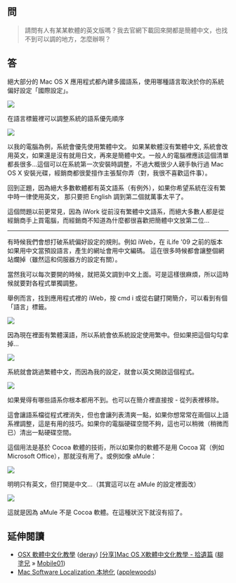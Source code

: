 ## 問

> 請問有人有某某軟體的英文版嗎？我去官網下載回來開都是簡體中文，也找不到可以調的地方，怎麼辦啊？


## 答

絕大部分的 Mac OS X 應用程式都內建多國語系，使用哪種語言取決於你的系統偏好設定「國際設定」。

<p><a href="https://picasaweb.google.com/lh/photo/5J6voqqLQuQj7Nf8d3JUydMTjNZETYmyPJy0liipFm0?feat=embedwebsite"><img src="https://lh5.googleusercontent.com/-XU1g5dfKxh8/SfrCYgJ4-CI/AAAAAAAAAzM/4RsnC3hpftc/s640/1.png" /></a></p>

在語言標籤裡可以調整系統的語系優先順序

<p><a href="https://picasaweb.google.com/lh/photo/vPXqlotWlOYcOZlzIFeEhdMTjNZETYmyPJy0liipFm0?feat=embedwebsite"><img src="https://lh4.googleusercontent.com/-Gil2RkRQF6c/SfrCb4xmvEI/AAAAAAAAAzQ/ajNmXYslDNY/s640/2.png" /></a></p>

以我的電腦為例，系統會優先使用繁體中文。 如果某軟體沒有繁體中文, 系統會改用英文，如果還是沒有就用日文，再來是簡體中文。一般人的電腦裡應該這個清單都長很多…這個可以在系統第一次安裝時調整，不過大概很少人親手執行過 Mac OS X 安裝光碟，經銷商都很愛擅作主張幫你弄（對，我很不喜歡這件事）。

回到正題，因為絕大多數軟體都有英文語系（有例外），如果你希望系統在沒有繁中時一律使用英文， 那只要把 English 調到第二個就萬事太平了。

這個問題以前更常見，因為 iWork 從前沒有繁體中文語系，而絕大多數人都是從經銷商手上買電腦，而經銷商不知道為什麼都很喜歡把簡體中文放第二位…

------

有時候我們會想打破系統偏好設定的規則。例如 iWeb，在 iLife '09 之前的版本如果用中文當預設語言，產生的網址會用中文編碼。 這在很多時候都會讓整個網站爛掉（雖然這和伺服器方的設定有關）。

當然我可以每次要開的時候，就把英文調到中文上面。可是這樣很麻煩，所以這時候就要對各程式單獨調整。

舉例而言，找到應用程式裡的 iWeb，按 cmd i 或從右鍵打開簡介，可以看到有個「語言」標籤。

<p><a href="https://picasaweb.google.com/lh/photo/dkV5D9kLiTWuUKgGyrIJf9MTjNZETYmyPJy0liipFm0?feat=embedwebsite"><img src="https://lh5.googleusercontent.com/-Yy1FJmDxM_E/SfrHtw4_sNI/AAAAAAAAAz4/XFNWYNLdWWY/s800/3-2.png" /></a></p>

因為現在裡面有繁體漢語，所以系統會依系統設定使用繁中。但如果把這個勾勾拿掉...

<p><a href="https://picasaweb.google.com/lh/photo/HJ2MPG9msKfZ8AiZXUZXp9MTjNZETYmyPJy0liipFm0?feat=embedwebsite"><img src="https://lh6.googleusercontent.com/-xU6GXcj5uC0/SfrHuVHe0_I/AAAAAAAAAz8/4eShKQ87tqk/s800/4-2.png" /></a></p>

系統就會跳過繁體中文，而因為我的設定，就會以英文開啟這個程式。

<p><a href="https://picasaweb.google.com/lh/photo/h8WsPLHcwIEv1xH8Jb66ltMTjNZETYmyPJy0liipFm0?feat=embedwebsite"><img src="https://lh3.googleusercontent.com/-kC-QLcQSFpA/SfrCmaqHcdI/AAAAAAAAAzc/3_g4rS6obYo/s640/5.png" /></a></p>

如果覺得有哪些語系你根本都用不到。也可以在簡介裡直接按 - 從列表裡移除。

這會讓語系檔從程式裡消失，但也會讓列表清爽一點，如果你想常常在兩個以上語系裡調整，這是有用的技巧。如果你的電腦硬碟空間不夠，這也可以稍微（稍微而已）清出一點硬碟空間。

這個用法是基於 Cocoa 軟體的技術，所以如果你的軟體不是用 Cocoa 寫（例如 Microsoft Office），那就沒有用了。或例如像 aMule：

<p><a href="https://picasaweb.google.com/lh/photo/KTnwTWLhE8h7T0rmWxL4WtMTjNZETYmyPJy0liipFm0?feat=embedwebsite"><img src="https://lh5.googleusercontent.com/-ExILkQVAVfs/SfrLGNoe8SI/AAAAAAAAA0I/f9VBrSzwNg0/s640/aMule-i.png" /></a></p>

明明只有英文，但打開是中文…（其實這可以在 aMule 的設定裡面改）

<p><a href="https://picasaweb.google.com/lh/photo/beLUjY7u3cyO7rMIqXnwoNMTjNZETYmyPJy0liipFm0?feat=embedwebsite"><img src="https://lh5.googleusercontent.com/-S-fprISbyeI/SfrLDG7KzlI/AAAAAAAAA0A/zm3tBx014bA/s640/aMule.png" /></a></p>

這就是因為 aMule 不是 Cocoa 軟體。在這種狀況下就沒有招了。



## 延伸閱讀

* [OSX 軟體中文化教學](http://mac.deray.org/mac_TC/teach.html) ([deray](http://mac.deray.org/))
[[分享]Mac OS X軟體中文化教學 - 拾遺篇](http://www.mobile01.com/topicdetail.php?f=177&t=906061) ([糊塗兄](http://www.mobile01.com/userinfo.php?id=977056) » [Mobile01](http://www.mobile01.com/forum.php))
* [Mac Software Localization 本地化](http://applewoods.blogspot.com/2005/04/mac-software-localization.html) ([applewoods](http://applewoods.org/))
